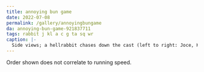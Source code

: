 ```yaml
---
title: annoying bun game
date: 2022-07-08
permalink: /gallery/annoyingbungame
da: annoying-bun-game-921837711
tags: rabbit j kl a c g ta sq wr
caption: |-
  Side views; a hellrabbit chases down the cast (left to right: Joce, Kay Lin, Addison, Caleb, Gary, the accountant, and Sequitur). To the far right, White Rabbit yields a bat and holds out a hand in a (perhaps futile) attempt to stop this madness. All rendered in a lineless flat color style based loosely on the <a href="https://goose.game/" class="ext">untitled goose game</a>.
---
```

Order shown does not correlate to running speed.